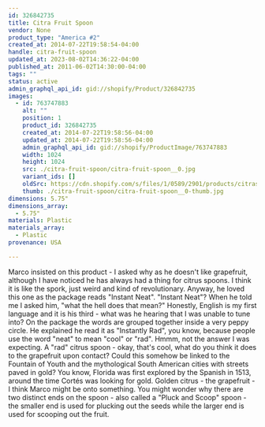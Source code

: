 ```yaml
---
id: 326842735
title: Citra Fruit Spoon
vendor: None
product_type: "America #2"
created_at: 2014-07-22T19:58:54-04:00
handle: citra-fruit-spoon
updated_at: 2023-08-02T14:36:22-04:00
published_at: 2011-06-02T14:30:00-04:00
tags: ""
status: active
admin_graphql_api_id: gid://shopify/Product/326842735
images:
  - id: 763747883
    alt: ""
    position: 1
    product_id: 326842735
    created_at: 2014-07-22T19:58:56-04:00
    updated_at: 2014-07-22T19:58:56-04:00
    admin_graphql_api_id: gid://shopify/ProductImage/763747883
    width: 1024
    height: 1024
    src: ./citra-fruit-spoon/citra-fruit-spoon__0.jpg
    variant_ids: []
    oldSrc: https://cdn.shopify.com/s/files/1/0589/2901/products/citraspoon.jpeg?v=1406073536
    thumb: ./citra-fruit-spoon/citra-fruit-spoon__0-thumb.jpg
dimensions: 5.75"
dimensions_array:
  - 5.75"
materials: Plastic
materials_array:
  - Plastic
provenance: USA

---
```


Marco insisted on this product - I asked why as he doesn't like grapefruit, although I have noticed he has always had a thing for citrus spoons. I think it is like the spork, just weird and kind of revolutionary. Anyway, he loved this one as the package reads "Instant Neat". "Instant Neat"? When he told me I asked him, "what the hell does that mean?" Honestly, English is my first language and it is his third - what was he hearing that I was unable to tune into? On the package the words are grouped together inside a very peppy circle. He explained he read it as "Instantly Rad", you know, because people use the word "neat" to mean "cool" or "rad". Hmmm, not the answer I was expecting. A "rad" citrus spoon - okay, that's cool, what do you think it does to the grapefruit upon contact? Could this somehow be linked to the Fountain of Youth and the mythological South American cities with streets paved in gold? You know, Florida was first explored by the Spanish in 1513, around the time Cortés was looking for gold. Golden citrus - the grapefruit - I think Marco might be onto something. You might wonder why there are two distinct ends on the spoon - also called a "Pluck and Scoop" spoon - the smaller end is used for plucking out the seeds while the larger end is used for scooping out the fruit.